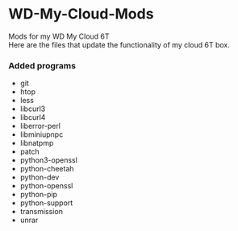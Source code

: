 # WD-My-Cloud-Mods
Mods for my WD My Cloud 6T<br>
Here are the files that update the functionality of my cloud 6T box.

### Added programs ###
* git
* htop
* less
* libcurl3
* libcurl4
* liberror-perl
* libminiupnpc
* libnatpmp
* patch
* python3-openssl
* python-cheetah
* python-dev
* python-openssl
* python-pip
* python-support
* transmission
* unrar
 


